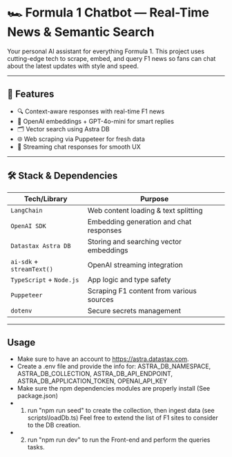 # 🏎️ Formula 1 Chatbot — Real-Time News & Semantic Search

Your personal AI assistant for everything Formula 1. This project uses cutting-edge tech to scrape, embed, and query F1 news so fans can chat about the latest updates with style and speed.

---

## 🚀 Features

- 🔍 Context-aware responses with real-time F1 news
- 🧠 OpenAI embeddings + GPT-4o-mini for smart replies
- 🗂️ Vector search using Astra DB
- 🌐 Web scraping via Puppeteer for fresh data
- 💬 Streaming chat responses for smooth UX

---

## 🛠️ Stack & Dependencies

| Tech/Library                | Purpose                                       |
|----------------------------|-----------------------------------------------|
| `LangChain`                | Web content loading & text splitting          |
| `OpenAI SDK`               | Embedding generation and chat responses       |
| `Datastax Astra DB`        | Storing and searching vector embeddings       |
| `ai-sdk` + `streamText()`  | OpenAI streaming integration                  |
| `TypeScript` + `Node.js`   | App logic and type safety                     |
| `Puppeteer`                | Scraping F1 content from various sources      |
| `dotenv`                   | Secure secrets management                     |

---

## Usage
- Make sure to have an account to https://astra.datastax.com. 
- Create a .env file and provide the info for: ASTRA_DB_NAMESPACE, ASTRA_DB_COLLECTION, ASTRA_DB_API_ENDPOINT, ASTRA_DB_APPLICATION_TOKEN, OPENAI_API_KEY
- Make sure the npm dependencies modules are properly install (See package.json)
- 1) run "npm run seed" to create the collection, then ingest data (see scripts\loadDb.ts)
     Feel free to extend the list of F1 sites to consider to the DB creation.
- 2) run "npm run dev" to run the Front-end and perform the queries tasks.

